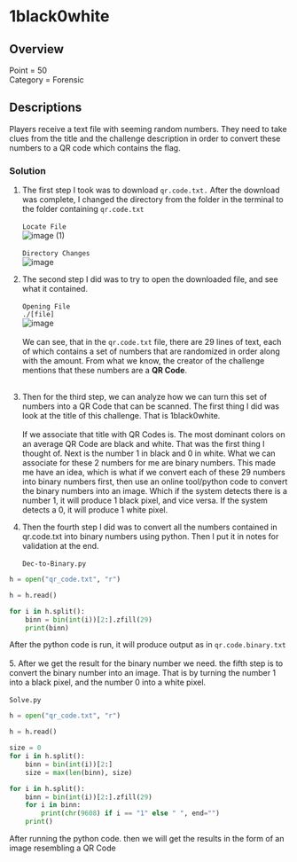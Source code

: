 # 1black0white

## Overview
Point    = 50 <br/>
Category = Forensic

## Descriptions
Players receive a text file with seeming random numbers. They need to take clues from the title and the challenge description in order to convert these numbers to a QR code which contains the flag.

### Solution
1. The first step I took was to download ```qr.code.txt.``` After the download was complete, I changed the directory from the folder in the terminal to the folder containing ```qr.code.txt``` <br/> <br/>
```Locate File``` <br/>
![image (1)](https://github.com/G34ts/cjv_writeups/assets/126637263/5e389f94-6cee-44da-979b-a15dd320ea27) <br/> <br/>
```Directory Changes``` <br/>
![image](https://github.com/G34ts/cjv_writeups/assets/126637263/e440ef54-1302-4834-a2e0-dbc833da50fd) <br/>

2. The second step I did was to try to open the downloaded file, and see what it contained. <br/> <br/>
```Opening File``` <br/>
```./[file]``` <br/>
![image](https://github.com/G34ts/cjv_writeups/assets/126637263/174d578c-ce60-4672-a9b2-ac0280eb12eb) <br/> <br/>
We can see, that in the ```qr.code.txt``` file, there are 29 lines of text, each of which contains a set of numbers that are randomized in order along with the amount. From what we know, the creator of the challenge mentions that these numbers are a **QR Code**. <br/> <br/>

3. Then for the third step, we can analyze how we can turn this set of numbers into a QR Code that can be scanned. The first thing I did was look at the title of this challenge. That is 1black0white. <br/> <br/>
If we associate that title with QR Codes is. The most dominant colors on an average QR Code are black and white. That was the first thing I thought of. Next is the number 1 in black and 0 in white. What we can associate for these 2 numbers for me are binary numbers. This made me have an idea, which is what if we convert each of these 29 numbers into binary numbers first, then use an online tool/python code to convert the binary numbers into an image. Which if the system detects there is a number 1, it will produce 1 black pixel, and vice versa. If the system detects a 0, it will produce 1 white pixel.

4. Then the fourth step I did was to convert all the numbers contained in qr.code.txt into binary numbers using python. Then I put it in notes for validation at the end. <br/> <br/>
```Dec-to-Binary.py``` <br/>
```py
h = open("qr_code.txt", "r")

h = h.read()

for i in h.split():
    binn = bin(int(i))[2:].zfill(29)
    print(binn)
```
After the python code is run, it will produce output as in ```qr.code.binary.txt``` <br/> <br/> 
5. After we get the result for the binary number we need. the fifth step is to convert the binary number into an image. That is by turning the number 1 into a black pixel, and the number 0 into a white pixel. <br/> <br/>
```Solve.py``` <br/>
```py
h = open("qr_code.txt", "r")

h = h.read()

size = 0
for i in h.split():
    binn = bin(int(i))[2:]
    size = max(len(binn), size)

for i in h.split():
    binn = bin(int(i))[2:].zfill(29)
    for i in binn:
        print(chr(9608) if i == "1" else " ", end="")
    print()
```
After running the python code. then we will get the results in the form of an image resembling a QR Code <br/>

